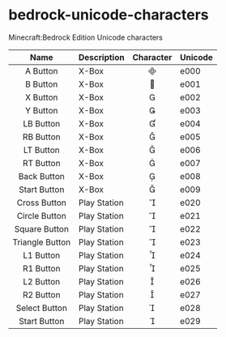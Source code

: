 # bedrock-unicode-characters
Minecraft:Bedrock Edition Unicode characters

|       Name      | Description  | Character | Unicode |
|:---------------:|--------------|:---------:|---------|
| A Button        | X-Box        |          | e000    |
| B Button        | X-Box        |          | e001    |
| X Button        | X-Box        |          | e002    |
| Y Button        | X-Box        |          | e003    |
| LB Button       | X-Box        |          | e004    |
| RB Button       | X-Box        |          | e005    |
| LT Button       | X-Box        |          | e006    |
| RT Button       | X-Box        |          | e007    |
| Back Button     | X-Box        |          | e008    |
| Start Button    | X-Box        |          | e009    |
| Cross Button    | Play Station |          | e020    |
| Circle Button   | Play Station |          | e021    |
| Square Button   | Play Station |          | e022    |
| Triangle Button | Play Station |          | e023    |
| L1 Button       | Play Station |          | e024    |
| R1 Button       | Play Station |          | e025    |
| L2 Button       | Play Station |          | e026    |
| R2 Button       | Play Station |          | e027    |
| Select Button   | Play Station |          | e028    |
| Start Button    | Play Station |          | e029    |

